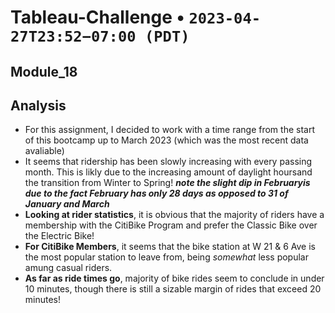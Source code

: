 # Tableau-Challenge  • `2023-04-27T23:52−07:00 (PDT)`
## Module_18

## Analysis
- For this assignment, I decided to work with a time range from the start of this bootcamp up to March 2023 (which was the most recent data avaliable)
- It seems that ridership has been slowly increasing with every passing month. This is likly due to the increasing amount of daylight hoursand the transition from Winter to Spring! ***note the slight dip in Februaryis due to the fact February has only 28 days as opposed to 31 of January and March***
- **Looking at rider statistics**, it is obvious that the majority of riders have a membership with the CitiBike Program and prefer the Classic Bike over the Electric Bike!
- **For CitiBike Members**, it seems that the bike station at W 21 & 6 Ave is the most popular station to leave from, being *somewhat* less popular amung casual riders.
- **As far as ride times go**, majority of bike rides seem to conclude in under 10 minutes, though there is still a sizable margin of rides that exceed 20 minutes!
